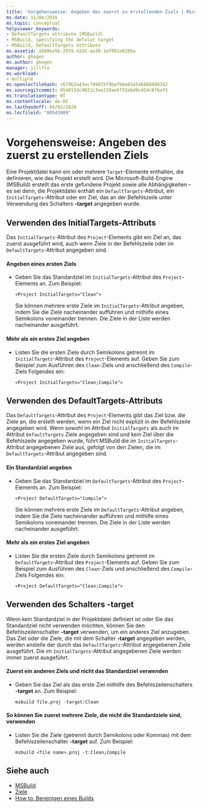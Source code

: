 ```yaml
---
title: 'Vorgehensweise: Angeben des zuerst zu erstellenden Ziels | Microsoft-Dokumentation'
ms.date: 11/04/2016
ms.topic: conceptual
helpviewer_keywords:
- DefaultTargets attribute [MSBuild]
- MSBuild, specifying the defalut target
- MSBuild, DefaultTargets attribute
ms.assetid: a580ba5b-2919-42d2-ae38-1af991e0205a
author: ghogen
ms.author: ghogen
manager: jillfra
ms.workload:
- multiple
ms.openlocfilehash: c679b2a43ec799035f9bafb6a03a546808498342
ms.sourcegitcommit: 054815dc9821c3ea219ae6f31ebd9cd2dc8f6af5
ms.translationtype: HT
ms.contentlocale: de-DE
ms.lasthandoff: 04/02/2020
ms.locfileid: "80543989"
---
```

# <a name="how-to-specify-which-target-to-build-first"></a>Vorgehensweise: Angeben des zuerst zu erstellenden Ziels

Eine Projektdatei kann ein oder mehrere `Target`-Elemente enthalten, die definieren, wie das Projekt erstellt wird. Die Microsoft-Build-Engine (MSBuild) erstellt das erste gefundene Projekt sowie alle Abhängigkeiten – es sei denn, die Projektdatei enthält ein `DefaultTargets`-Attribut, ein `InitialTargets`-Attribut oder ein Ziel, das an der Befehlszeile unter Verwendung des Schalters **-target** angegeben wurde.
## <a name="use-the-initialtargets-attribute"></a>Verwenden des InitialTargets-Attributs

Das `InitialTargets`-Attribut des `Project`-Elements gibt ein Ziel an, das zuerst ausgeführt wird, auch wenn Ziele in der Befehlszeile oder im `DefaultTargets`-Attribut angegeben sind.

#### <a name="to-specify-one-initial-target"></a>Angeben eines ersten Ziels

- Geben Sie das Standardziel im `InitialTargets`-Attribut des `Project`-Elements an. Zum Beispiel:

   `<Project InitialTargets="Clean">`

  Sie können mehrere erste Ziele im `InitialTargets`-Attribut angeben, indem Sie die Ziele nacheinander aufführen und mithilfe eines Semikolons voneinander trennen. Die Ziele in der Liste werden nacheinander ausgeführt.

#### <a name="to-specify-more-than-one-initial-target"></a>Mehr als ein erstes Ziel angeben

- Listen Sie die ersten Ziele durch Semikolons getrennt im `InitialTargets`-Attribut des `Project`-Elements auf. Geben Sie zum Beispiel zum Ausführen des `Clean`-Ziels und anschließend des `Compile`-Ziels Folgendes ein:

     `<Project InitialTargets="Clean;Compile">`

## <a name="use-the-defaulttargets-attribute"></a>Verwenden des DefaultTargets-Attributs

 Das `DefaultTargets`-Attribut des `Project`-Elements gibt das Ziel bzw. die Ziele an, die erstellt werden, wenn ein Ziel nicht explizit in der Befehlszeile angegeben wird. Wenn sowohl im Attribut `InitialTargets` als auch im Attribut `DefaultTargets` Ziele angegeben sind und kein Ziel über die Befehlszeile angegeben wurde, führt MSBuild die im `InitialTargets`-Attribut angegebenen Ziele aus, gefolgt von den Zielen, die im `DefaultTargets`-Attribut angegeben sind.

#### <a name="to-specify-one-default-target"></a>Ein Standardziel angeben

- Geben Sie das Standardziel im `DefaultTargets`-Attribut des `Project`-Elements an. Zum Beispiel:

   `<Project DefaultTargets="Compile">`

  Sie können mehrere erste Ziele im `DefaultTargets`-Attribut angeben, indem Sie die Ziele nacheinander aufführen und mithilfe eines Semikolons voneinander trennen. Die Ziele in der Liste werden nacheinander ausgeführt.

#### <a name="to-specify-more-than-one-default-target"></a>Mehr als ein erstes Ziel angeben

- Listen Sie die ersten Ziele durch Semikolons getrennt im `DefaultTargets`-Attribut des `Project`-Elements auf. Geben Sie zum Beispiel zum Ausführen des `Clean`-Ziels und anschließend des `Compile`-Ziels Folgendes ein:

     `<Project DefaultTargets="Clean;Compile">`

## <a name="use-the--target-switch"></a>Verwenden des Schalters -target

 Wenn kein Standardziel in der Projektdatei definiert ist oder Sie das Standardziel nicht verwenden möchten, können Sie den Befehlszeilenschalter **-target** verwenden, um ein anderes Ziel anzugeben. Das Ziel oder die Ziele, die mit dem Schalter **-target** angegeben werden, werden anstelle der durch das `DefaultTargets`-Attribut angegebenen Ziele ausgeführt. Die im `InitialTargets`-Attribut angegebenen Ziele werden immer zuerst ausgeführt.

#### <a name="to-use-a-target-other-than-the-default-target-first"></a>Zuerst ein anderen Ziels und nicht das Standardziel verwenden

- Geben Sie das Ziel als das erste Ziel mithilfe des Befehlszeilenschalters **-target** an. Zum Beispiel:

     `msbuild file.proj -target:Clean`

#### <a name="to-use-several-targets-other-than-the-default-targets-first"></a>So können Sie zuerst mehrere Ziele, die nicht die Standardziele sind, verwenden

- Listen Sie die Ziele (getrennt durch Semikolons oder Kommas) mit dem Befehlszeilenschalter **-target** auf. Zum Beispiel:

     `msbuild <file name>.proj -t:Clean;Compile`

## <a name="see-also"></a>Siehe auch

- [MSBuild](../msbuild/msbuild.md)
- [Ziele](../msbuild/msbuild-targets.md)
- [How to: Bereinigen eines Builds](../msbuild/how-to-clean-a-build.md)
